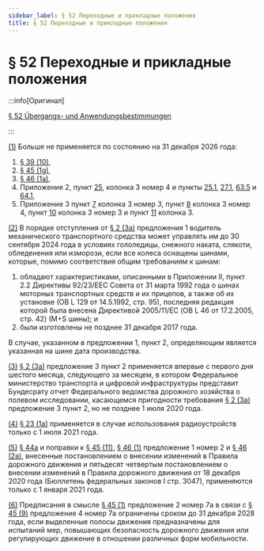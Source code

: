 ```yaml
---
sidebar_label: § 52 Переходные и прикладные положения
title: § 52 Переходные и прикладные положения
---
```


<VerifiedTranslationIcon />

# § 52 Переходные и прикладные положения

:::info[Оригинал]

[§ 52 Übergangs- und Anwendungsbestimmungen](https://www.gesetze-im-internet.de/stvo_2013/__52.html)

:::


<span id="1">[(1)](#1)</span> Больше не применяется по состоянию на 31 декабря 2026 года:
1. [§ 39 (10)](/docs/signs-structures/traffic-signs#10),
2. [§ 45 (1g)](/docs/enforcement-penalties/traffic-signs-facilities#1g),
3. [§ 46 (1a)](/docs/enforcement-penalties/exemptions#1a),
4. Приложение 2, пункт [25](/docs/appendix-2#sign-245), колонка 3 номер 4 и пункты [25.1](/docs/appendix-2#sign-25.1), [27.1](/docs/appendix-2#sign-27.1), [63.5](/docs/appendix-2#sign-63.5) и [64.1](/docs/appendix-2#sign-64.1),
5. Приложение 3 пункт [7](/docs/appendix-3#sign-314) колонка 3 номер 3, пункт [8](/docs/appendix-3#sign-314.1) колонка 3 номер 4, пункт [10](/docs/appendix-3#sign-315) колонка 3 номер 3 и пункт [11](/docs/appendix-3#sign-318) колонка 3.


<span id="2">[(2)](#2)</span> В порядке отступления от [§ 2 (3a)](/docs/general-traffic-rules/road-use-vehicles#3a) предложения 1 водитель механического транспортного средства
может управлять им до 30 сентября 2024 года в условиях гололедицы, снежного наката, слякоти, обледенения или изморози, если все колеса оснащены шинами, которые, помимо соответствия общим требованиям к шинам:
1. обладают характеристиками, описанными в Приложении II, пункт 2.2 Директивы 92/23/ЕЕС Совета от 31 марта 1992 года о шинах моторных транспортных средств и их прицепов, а также об их установке (ОВ L 129 от 14.5.1992, стр. 95), последняя редакция которой была внесена Директивой 2005/11/EC (ОВ L 46 от 17.2.2005, стр. 42) (M+S шины); и
2. были изготовлены не позднее 31 декабря 2017 года.  

В случае, указанном в предложении 1, пункт 2, определяющим является указанная на шине дата производства.


<span id="3">[(3)](#3)</span> [§ 2 (3a)](/docs/general-traffic-rules/road-use-vehicles#3a) предложение 3 пункт 2 применяется впервые с первого дня шестого месяца, следующего за месяцем, в котором Федеральное министерство транспорта и цифровой инфраструктуры представит Бундесрату отчет Федерального ведомства дорожного хозяйства о полевом исследовании, касающемся пригодности требования [§ 2 (3a)](/docs/general-traffic-rules/road-use-vehicles#3a) предложение 3 пункт 2, но не позднее 1 июля 2020 года.

<span id="4">[(4)](#4)</span> [§ 23 (1a)](/docs/general-traffic-rules/driver-duties#1a) применяется в случае использования радиоустройств только с 1 июля 2021 года.


<span id="5">[(5)](#5)</span> [§ 44a](/docs/enforcement-penalties/44a-federal-highway-responsibilities) и поправки к [§ 45 (11)](/docs/enforcement-penalties/traffic-signs-facilities#11), [§ 46 (1)](/docs/enforcement-penalties/exemptions#1) предложение 1 номер 2 и [§ 46 (2a)](/docs/enforcement-penalties/exemptions#2a), внесенные постановлением о
внесении изменений в Правила дорожного движения и пятьдесят четвертым постановлением о
внесении изменений в Правила дорожного движения от 18 декабря 2020 года (Бюллетень
федеральных законов I стр. 3047), применяются только с 1 января 2021 года.


<span id="6">[(6)](#6)</span> Предписания в смысле [§ 45 (1)](/docs/enforcement-penalties/traffic-signs-facilities#1) предложение 2 номер 7a в связи с [§ 45 (9)](/docs/enforcement-penalties/traffic-signs-facilities#9) предложение 4 номер 7a ограничены сроком до 31 декабря 2028 года, если выделенные полосы движения предназначены для испытаний мер, повышающих безопасность дорожного движения или регулирующих движение в отношении различных форм мобильности.

